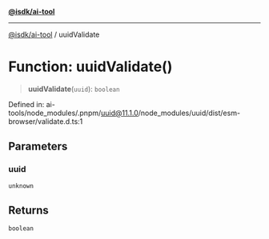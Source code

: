[**@isdk/ai-tool**](../README.md)

***

[@isdk/ai-tool](../globals.md) / uuidValidate

# Function: uuidValidate()

> **uuidValidate**(`uuid`): `boolean`

Defined in: ai-tools/node\_modules/.pnpm/uuid@11.1.0/node\_modules/uuid/dist/esm-browser/validate.d.ts:1

## Parameters

### uuid

`unknown`

## Returns

`boolean`
